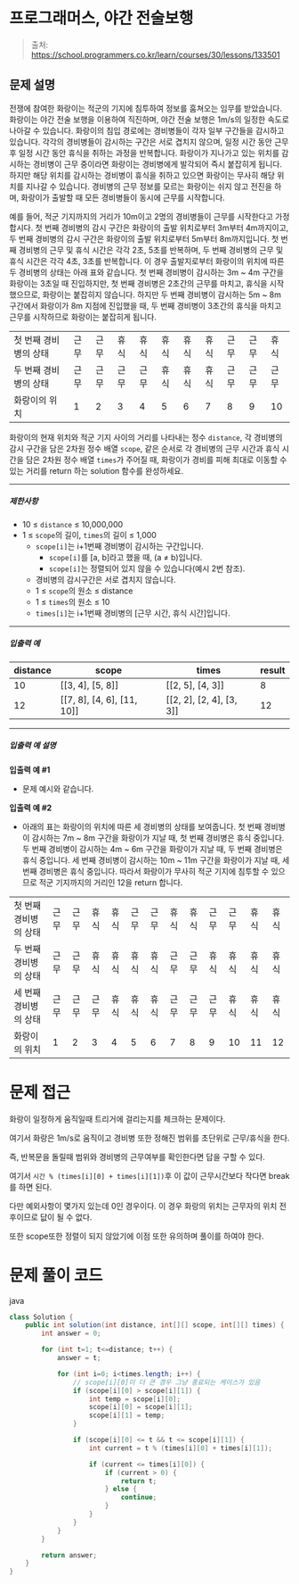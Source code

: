 # 프로그래머스, 야간 전술보행

> 출처: https://school.programmers.co.kr/learn/courses/30/lessons/133501

## 문제 설명

전쟁에 참여한 화랑이는 적군의 기지에 침투하여 정보를 훔쳐오는 임무를 받았습니다. 화랑이는 야간 전술 보행을 이용하여 직진하며, 야간 전술 보행은 1m/s의 일정한 속도로 나아갈 수 있습니다. 화랑이의 침입 경로에는 경비병들이 각자 일부 구간들을 감시하고 있습니다. 각각의 경비병들이 감시하는 구간은 서로 겹치지 않으며, 일정 시간 동안 근무 후 일정 시간 동안 휴식을 취하는 과정을 반복합니다. 화랑이가 지나가고 있는 위치를 감시하는 경비병이 근무 중이라면 화랑이는 경비병에게 발각되어 즉시 붙잡히게 됩니다. 하지만 해당 위치를 감시하는 경비병이 휴식을 취하고 있으면 화랑이는 무사히 해당 위치를 지나갈 수 있습니다. 경비병의 근무 정보를 모르는 화랑이는 쉬지 않고 전진을 하며, 화랑이가 출발할 때 모든 경비병들이 동시에 근무를 시작합니다.

예를 들어, 적군 기지까지의 거리가 10m이고 2명의 경비병들이 근무를 시작한다고 가정합시다. 첫 번째 경비병의 감시 구간은 화랑이의 출발 위치로부터 3m부터 4m까지이고, 두 번째 경비병의 감시 구간은 화랑이의 출발 위치로부터 5m부터 8m까지입니다. 첫 번째 경비병의 근무 및 휴식 시간은 각각 2초, 5초를 반복하며, 두 번째 경비병의 근무 및 휴식 시간은 각각 4초, 3초를 반복합니다. 이 경우 출발지로부터 화랑이의 위치에 따른 두 경비병의 상태는 아래 표와 같습니다. 첫 번째 경비병이 감시하는 3m ~ 4m 구간을 화랑이는 3초일 때 진입하지만, 첫 번째 경비병은 2초간의 근무를 마치고, 휴식을 시작했으므로, 화랑이는 붙잡히지 않습니다. 하지만 두 번째 경비병이 감시하는 5m ~ 8m 구간에서 화랑이가 8m 지점에 진입했을 때, 두 번째 경비병이 3초간의 휴식을 마치고 근무를 시작하므로 화랑이는 붙잡히게 됩니다.

|                       |      |      |      |      |      |      |      |      |      |      |
| --------------------- | ---- | ---- | ---- | ---- | ---- | ---- | ---- | ---- | ---- | ---- |
| 첫 번째 경비병의 상태 | 근무 | 근무 | 휴식 | 휴식 | 휴식 | 휴식 | 휴식 | 근무 | 근무 | 휴식 |
| 두 번째 경비병의 상태 | 근무 | 근무 | 근무 | 근무 | 휴식 | 휴식 | 휴식 | 근무 | 근무 | 근무 |
| 화랑이의 위치         | 1    | 2    | 3    | 4    | 5    | 6    | 7    | 8    | 9    | 10   |

화랑이의 현재 위치와 적군 기지 사이의 거리를 나타내는 정수 `distance`, 각 경비병의 감시 구간을 담은 2차원 정수 배열 `scope`, 같은 순서로 각 경비병의 근무 시간과 휴식 시간을 담은 2차원 정수 배열 `times`가 주어질 때, 화랑이가 경비를 피해 최대로 이동할 수 있는 거리를 return 하는 solution 함수를 완성하세요.

---

##### 제한사항

-   10 ≤ `distance` ≤ 10,000,000
-   1 ≤ `scope`의 길이, `times`의 길이 ≤ 1,000
    -   `scope[i]`는 i+1번째 경비병이 감시하는 구간입니다.
        -   `scope[i]`를 \[a, b\]라고 했을 때, (a ≠ b)입니다.
        -   `scope[i]`는 정렬되어 있지 않을 수 있습니다(예시 2번 참조).
    -   경비병의 감시구간은 서로 겹치지 않습니다.
    -   1 ≤ `scope`의 원소 ≤ distance
    -   1 ≤ `times`의 원소 ≤ 10
    -   `times[i]`는 i+1번째 경비병의 \[근무 시간, 휴식 시간\]입니다.

---

##### 입출력 예

| distance | scope                              | times                            | result |
| -------- | ---------------------------------- | -------------------------------- | ------ |
| 10       | \[\[3, 4\], \[5, 8\]\]             | \[\[2, 5\], \[4, 3\]\]           | 8      |
| 12       | \[\[7, 8\], \[4, 6\], \[11, 10\]\] | \[\[2, 2\], \[2, 4\], \[3, 3\]\] | 12     |

---

##### 입출력 예 설명

**입출력 예 #1**

-   문제 예시와 같습니다.

**입출력 예 #2**

-   아래의 표는 화랑이의 위치에 따른 세 경비병의 상태를 보여줍니다. 첫 번째 경비병이 감시하는 7m ~ 8m 구간을 화랑이가 지날 때, 첫 번째 경비병은 휴식 중입니다. 두 번째 경비병이 감시하는 4m ~ 6m 구간을 화랑이가 지날 때, 두 번째 경비병은 휴식 중입니다. 세 번째 경비병이 감시하는 10m ~ 11m 구간을 화랑이가 지날 때, 세 번째 경비병은 휴식 중입니다. 따라서 화랑이가 무사히 적군 기지에 침투할 수 있으므로 적군 기지까지의 거리인 12을 return 합니다.

|                       |      |      |      |      |      |      |      |      |      |      |      |      |
| --------------------- | ---- | ---- | ---- | ---- | ---- | ---- | ---- | ---- | ---- | ---- | ---- | ---- |
| 첫 번째 경비병의 상태 | 근무 | 근무 | 휴식 | 휴식 | 근무 | 근무 | 휴식 | 휴식 | 근무 | 근무 | 휴식 | 휴식 |
| 두 번째 경비병의 상태 | 근무 | 근무 | 휴식 | 휴식 | 휴식 | 휴식 | 근무 | 근무 | 휴식 | 휴식 | 휴식 | 휴식 |
| 세 번째 경비병의 상태 | 근무 | 근무 | 근무 | 휴식 | 휴식 | 휴식 | 근무 | 근무 | 근무 | 휴식 | 휴식 | 휴식 |
| 화랑이의 위치         | 1    | 2    | 3    | 4    | 5    | 6    | 7    | 8    | 9    | 10   | 11   | 12   |

# 문제 접근

화랑이 일정하게 움직일때 트리거에 걸리는지를 체크하는 문제이다.

여기서 화랑은 1m/s로 움직이고 경비병 또한 정해진 범위를 초단위로 근무/휴식을 한다.

즉, 반복문을 돌릴때 범위와 경비병의 근무여부를 확인한다면 답을 구할 수 있다.

여기서 `시간 % (times[i][0] + times[i][1])`후 이 값이 근무시간보다 작다면 break를 하면 된다.

다만 예외사항이 몇가지 있는데 0인 경우이다. 이 경우 화랑의 위치는 근무자의 위치 전후이므로 닶이 될 수 없다.

또한 scope또한 정렬이 되지 않았기에 이점 또한 유의하며 풀이를 하여야 한다.

# 문제 풀이 코드

java

```java
class Solution {
    public int solution(int distance, int[][] scope, int[][] times) {
        int answer = 0;

        for (int t=1; t<=distance; t++) {
            answer = t;

            for (int i=0; i<times.length; i++) {
                // scope[i][0]이 더 큰 경우 그냥 종료되는 케이스가 있음
                if (scope[i][0] > scope[i][1]) {
                    int temp = scope[i][0];
                    scope[i][0] = scope[i][1];
                    scope[i][1] = temp;
                }

                if (scope[i][0] <= t && t <= scope[i][1]) {
                    int current = t % (times[i][0] + times[i][1]);

                    if (current <= times[i][0]) {
                        if (current > 0) {
                            return t;
                        } else {
                            continue;
                        }
                    }
                }
            }
        }

        return answer;
    }
}
```
